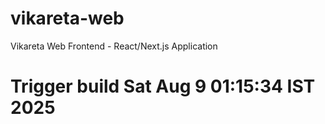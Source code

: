 # vikareta-web
Vikareta Web Frontend - React/Next.js Application
# Trigger build Sat Aug  9 01:15:34 IST 2025

<!-- HTTPS Webhook test: Sat Aug  9 02:06:41 IST 2025 -->
